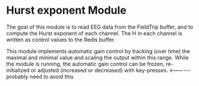 # Hurst exponent Module

The goal of this module is to read EEG data from the FieldTrip buffer, and to compute the Hurst exponent of each channel. The H in each channel is written as control values to the Redis buffer.

This module implements automatic gain control by tracking (over time) the maximal and minimal value and scaling the output within this range. While the module is running, the automatic gain control can be frozen, re-initialized or adjusted (increased or decreased) with key-presses. <------ probably need to avoid this
